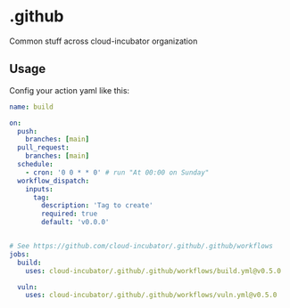 # .github
Common stuff across cloud-incubator organization

## Usage

Config your action yaml like this:

```yaml
name: build

on:
  push:
    branches: [main]
  pull_request:
    branches: [main]
  schedule:
    - cron: '0 0 * * 0' # run "At 00:00 on Sunday"
  workflow_dispatch:
    inputs:
      tag:
        description: 'Tag to create'
        required: true
        default: 'v0.0.0'


# See https://github.com/cloud-incubator/.github/.github/workflows
jobs:
  build:
    uses: cloud-incubator/.github/.github/workflows/build.yml@v0.5.0

  vuln:
    uses: cloud-incubator/.github/.github/workflows/vuln.yml@v0.5.0
```
